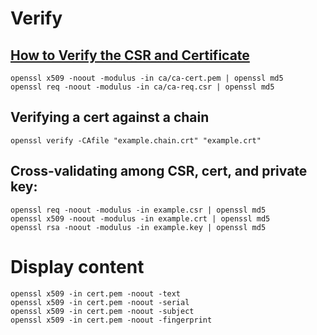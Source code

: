 # Verify
## [How to Verify the CSR and Certificate](https://www.cisco.com/c/en/us/support/docs/unified-communications/unified-communications-manager-callmanager/200123-How-to-Verify-the-CSR-and-Certificate-Mi.html)

```
openssl x509 -noout -modulus -in ca/ca-cert.pem | openssl md5
openssl req -noout -modulus -in ca/ca-req.csr | openssl md5
```

## Verifying a cert against a chain
```
openssl verify -CAfile "example.chain.crt" "example.crt"
```

## Cross-validating among CSR, cert, and private key:
```
openssl req -noout -modulus -in example.csr | openssl md5
openssl x509 -noout -modulus -in example.crt | openssl md5
openssl rsa -noout -modulus -in example.key | openssl md5
```

# Display content
```
openssl x509 -in cert.pem -noout -text
openssl x509 -in cert.pem -noout -serial
openssl x509 -in cert.pem -noout -subject
openssl x509 -in cert.pem -noout -fingerprint
```
